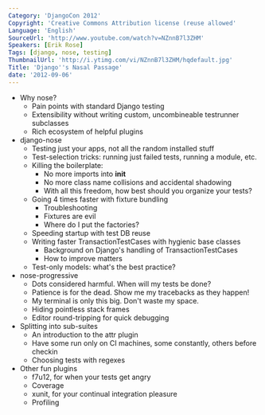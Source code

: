 ```yaml
---
Category: 'DjangoCon 2012'
Copyright: 'Creative Commons Attribution license (reuse allowed'
Language: 'English'
SourceUrl: 'http://www.youtube.com/watch?v=NZnnB7l3ZHM'
Speakers: [Erik Rose]
Tags: [django, nose, testing]
ThumbnailUrl: 'http://i.ytimg.com/vi/NZnnB7l3ZHM/hqdefault.jpg'
Title: 'Django''s Nasal Passage'
date: '2012-09-06'
---
```

  * Why nose?
    * Pain points with standard Django testing
    * Extensibility without writing custom, uncombineable testrunner subclasses
    * Rich ecosystem of helpful plugins
  * django-nose
    * Testing just your apps, not all the random installed stuff
    * Test-selection tricks: running just failed tests, running a module, etc.
    * Killing the boilerplate:
      * No more imports into **init**
      * No more class name collisions and accidental shadowing
      * With all this freedom, how best should you organize your tests?
    * Going 4 times faster with fixture bundling
      * Troubleshooting
      * Fixtures are evil
      * Where do I put the factories?
    * Speeding startup with test DB reuse
    * Writing faster TransactionTestCases with hygienic base classes
      * Background on Django's handling of TransactionTestCases
      * How to improve matters
    * Test-only models: what's the best practice?
  * nose-progressive
    * Dots considered harmful. When will my tests be done?
    * Patience is for the dead. Show me my tracebacks as they happen!
    * My terminal is only this big. Don't waste my space.
    * Hiding pointless stack frames
    * Editor round-tripping for quick debugging
  * Splitting into sub-suites
    * An introduction to the attr plugin
    * Have some run only on CI machines, some constantly, others before checkin
    * Choosing tests with regexes
  * Other fun plugins
    * f7u12, for when your tests get angry
    * Coverage
    * xunit, for your continual integration pleasure
    * Profiling

